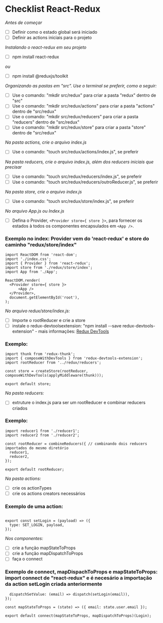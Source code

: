 # Checklist React-Redux

*Antes de começar*
- [ ] Definir como o estado global será iniciado
- [ ] Definir as actions iniciais para o projeto

*Instalando o react-redux em seu projeto*
- [ ] npm install react-redux

*ou*
- [ ] npm install @reduxjs/toolkit

*Organizando as pastas em "src". Use o terminal se preferir, como a seguir:*
- [ ] Use o comando: "mkdir src/redux" para criar a pasta "redux" dentro de "src"
- [ ] Use o comando: "mkdir src/redux/actions" para criar a pasta "actions" dentro de "src/redux"
- [ ] Use o comando: "mkdir src/redux/reducers" para criar a pasta "reducers" dentro de "src/redux"
- [ ] Use o comando: "mkdir src/redux/store" para criar a pasta "store" dentro de "src/redux"

*Na pasta actions, crie o arquivo index.js*
- [ ] Use o comando:  "touch src/redux/actions/index.js", se preferir

*Na pasta reducers, crie o arquivo index.js, além dos reducers iniciais que precisar*
- [ ] Use o comando:  "touch src/redux/reducers/index.js", se preferir
- [ ] Use o comando:  "touch src/redux/reducers/outroReducer.js", se preferir

*Na pasta store, crie o arquivo index.js*
- [ ] Use o comando:  "touch src/redux/store/index.js", se preferir

*No arquivo App.js ou Index.js*
- [ ] Defina o Provider, `<Provider store={ store }>`, para fornecer os estados à todos os componentes encapsulados em `<App />`.

### Exemplo no index: Provider vem do 'react-redux' e store do caminho "redux/store/index"
```import React from 'react';
import ReactDOM from 'react-dom';
import './index.css';
import { Provider } from 'react-redux';
import store from './redux/store/index';
import App from './App';

ReactDOM.render(
  <Provider store={ store }>
      <App />
  </Provider>,
  document.getElementById('root'),
);
```

*No arquivo redux/store/index.js:*
- [ ] Importe o rootReducer e crie a store
- [ ] instale o redux-devtoolsextension: "npm install --save redux-devtools-extension" - mais informações: [Redux DevTools](https://github.com/reduxjs/redux-devtools)

### Exemplo:
```import { createStore, applyMiddleware } from 'redux';
import thunk from 'redux-thunk';
import { composeWithDevTools } from 'redux-devtools-extension';
import rootReducer from '../redux/reducers';

const store = createStore(rootReducer, composeWithDevTools(applyMiddleware(thunk)));

export default store;
```

*Na pasta reducers:*
- [ ] extruture o index.js para ser um rootReducer e combinar reducers criados
### Exemplo:
```import { combineReducers } from 'redux'; // importe o combineReducers para unificar quantos reducers precisar
import reducer1 from './reducer1';
import reducer2 from './reducer2';

const rootReducer = combineReducers({ // combinando dois reducers importados do mesmo diretório
  reducer1,
  reducer2,
});

export default rootReducer;
```

*Na pasta actions:*
- [ ] crie os actionTypes
- [ ] crie os actions creators necessários

### Exemplo de uma action:
```export const SET_LOGIN = 'SET_LOGIN';

export const setLogin = (payload) => ({
  type: SET_LOGIN, payload,
});
```

*Nos componentes:*
- [ ] crie a função mapStateToProps
- [ ] crie a função mapDispatchToProps
- [ ] faça o connect

### Exemplo de connect, mapDispachToProps e mapStateToProps: import connect de "react-redux" e é necesário a importação da action setLogin criada anteriormente
```const mapDispatchToProps = (dispatch) => ({
  dispatchSetValue: (email) => dispatch(setLogin(email)),
});

const mapStateToProps = (state) => ({ email: state.user.email });

export default connect(mapStateToProps, mapDispatchToProps)(Login);
```
